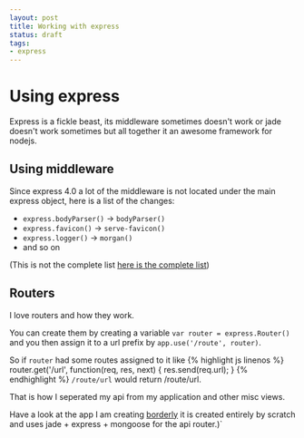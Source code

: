 ```yaml
---
layout: post
title: Working with express
status: draft
tags:
- express
---
```


# Using express
Express is a fickle beast, its middleware sometimes doesn't work or jade doesn't work sometimes but all together it an
awesome framework for nodejs.

## Using middleware

Since express 4.0 a lot of the middleware is not located under the main express object, here is a list of the changes:

* `express.bodyParser()` -> `bodyParser()`
* `express.favicon()` -> `serve-favicon()`
* `express.logger()` -> `morgan()`
* and so on

(This is not the complete list [here is the complete list](https://github.com/senchalabs/connect#middleware))

## Routers

I love routers and how they work.

You can create them by creating a variable `var router = express.Router()` and you then assign it to a url prefix by
`app.use('/route', router)`.

So if `router` had some routes assigned to it like
{% highlight js linenos %}
router.get('/url', function(req, res, next) {
  res.send(req.url);
}
{% endhighlight %}
`/route/url` would return /route/url.

That is how I seperated my api from my application and other misc views.

Have a look at the app I am creating [borderly](http://github.com/borderly/borders) it is created entirely by scratch
and uses jade + express + mongoose for the api router.)`
